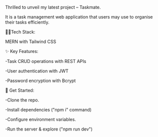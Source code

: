 Thrilled to unveil my latest project – Taskmate.

It is a task management web application that users may use to organise their tasks efficiently.

👨‍💻Tech Stack:

MERN with Tailwind CSS

✨ Key Features:

-Task CRUD operations with REST APIs

-User authentication with JWT

-Password encryption with Bcrypt

🚀 Get Started:

-Clone the repo.

-Install dependencies ("npm i" command)

-Configure environment variables.

-Run the server & explore ("npm run dev")
